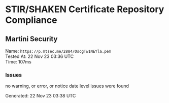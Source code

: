 # STIR/SHAKEN Certificate Repository Compliance

## Martini Security

Name: `https://p.mtsec.me/2884/OscgTw1NEYla.pem`\
Tested At: 22 Nov 23 03:36 UTC\
Time: 107ms

### Issues

no warning, or error, or notice date level issues were found

Generated: 22 Nov 23 03:38 UTC